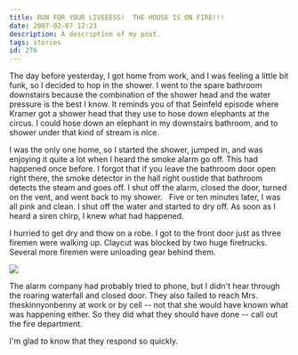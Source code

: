 ```yaml
---
title: RUN FOR YOUR LIVEEESS!  THE HOUSE IS ON FIRE!!!
date: 2007-02-07 12:23
description: A description of my post.
tags: stories
id: 276
---
```

The day before yesterday, I got home from work, and I was feeling a little bit funk, so I decided to hop in the shower.  I went to the spare bathroom downstairs because the combination of the shower head and the water pressure is the best I know.  It reminds you of that Seinfeld episode where Kramer got a shower head that they use to hose down elephants at the circus.  I could hose down an elephant in my downstairs bathroom, and to shower under that kind of stream is nice.

I was the only one home, so I started the shower, jumped in, and was enjoying it quite a lot when I heard the smoke alarm go off.  This had happened once before.  I forgot that if you leave the bathroom door open right there, the smoke detector in the hall right oustide that bathroom detects the steam and goes off.  I shut off the alarm, closed the door, turned on the vent, and went back to my shower.
<span class="spanEndPreview">&nbsp;</span>
Five or ten minutes later, I was all pink and clean.  I shut off the water and started to dry off.  As soon as I heard a siren chirp, I knew what had happened.

I hurried to get dry and thow on a robe.  I got to the front door just as three firemen were walking up.  Claycut was blocked by two huge firetrucks.  Several more firemen were unloading gear behind them.

<img src="/img/firetrucks.jpg" />

The alarm company had probably tried to phone, but I didn't hear through the roaring waterfall and closed door.  They also failed to reach Mrs. theskinnyonbenny at work or by cell -- not that she would have known what was happening either.  So they did what they should have done -- call out the fire department.

I'm glad to know that they respond so quickly.
